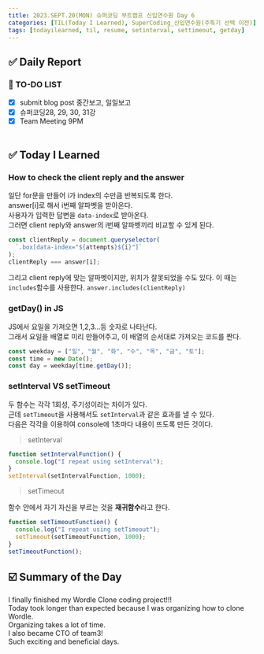 ```yaml
---
title: 2023.SEPT.20(MON) 슈퍼코딩 부트캠프 신입연수원 Day 6
categories: [TIL(Today I Learned), SuperCoding_신입연수원(주특기 선택 이전)]
tags: [todayilearned, til, resume, setinterval, settimeout, getday]
---
```


## ✅ Daily Report

### 📌 **TO-DO LIST**

- [x] submit blog post 중간보고, 일일보고
- [x] 슈퍼코딩28, 29, 30, 31강
- [x] Team Meeting 9PM
      <br>
      <br>

## ✅ Today I Learned

### **How to check the client reply and the answer**

일단 for문을 만들어 i가 index의 수만큼 반복되도록 한다.  
answer[i]로 해서 i번째 알파벳을 받아온다.  
사용자가 입력한 답변을 `data-index`로 받아온다.  
그러면 client reply와 answer의 i번째 알파벳끼리 비교할 수 있게 된다.

```javascript
const clientReply = document.queryselector(
  `.box[data-index="${attempts}${i}"]`
);
clientReply === answer[i];
```

그리고 client reply에 맞는 알파벳이지만, 위치가 잘못되었을 수도 있다.
이 때는 `includes`함수를 사용한다.
`answer.includes(clientReply)`

### **getDay() in JS**

JS에서 요일을 가져오면 1,2,3...등 숫자로 나타난다.  
그래서 요일을 배열로 미리 만들어주고, 이 배열의 순서대로 가져오는 코드를 짠다.

```javascript
const weekday = ["일", "월", "화", "수", "목", "금", "토"];
const time = new Date();
const day = weekday[time.getDay()];
```

### **setInterval VS setTimeout**

두 함수는 각각 1회성, 주기성이라는 차이가 있다.  
근데 `setTimeout`을 사용해서도 `setInterval`과 같은 효과를 낼 수 있다.  
다음은 각각을 이용하여 console에 1초마다 내용이 뜨도록 만든 것이다.

> setInterval

```javascript
function setIntervalFunction() {
  console.log("I repeat using setInterval");
}
setInterval(setIntervalFunction, 1000);
```

> setTimeout

함수 안에서 자기 자신을 부르는 것을 **재귀함수**라고 한다.

```javascript
function setTimeoutFunction() {
  console.log("I repeat using setTimeout");
  setTimeout(setTimeoutFunction, 1000);
}
setTimeoutFunction();
```

## ☑️ Summary of the Day <br>

I finally finished my Wordle Clone coding project!!!  
Today took longer than expected because I was organizing how to clone Wordle.  
Organizing takes a lot of time.  
I also became CTO of team3!  
Such exciting and beneficial days.
